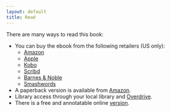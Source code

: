 ```yaml
---
layout: default
title: Read
---
```


There are many ways to read this book:

  - You can buy the ebook from the following retailers (US only):
    - [Amazon](https://www.amazon.com/Ascetic-Programmer-asceticism-benefits-programming-ebook/dp/B0BT3Q7P94)
    - [Apple](https://books.apple.com/us/book/id6445622440)
    - [Kobo](https://www.kobo.com/us/en/ebook/the-ascetic-programmer)
    - [Scribd](https://www.scribd.com/book/623410740/The-Ascetic-Programmer)
    - [Barnes & Noble](https://www.barnesandnoble.com/w/the-ascetic-programmer-antonio-piccolboni/1143010154?ean=2940166838643)
    - [Smashwords](https://www.smashwords.com/books/view/1334692)
  - A paperback version is available from <a href="https://www.amazon.com/Ascetic-Programmer-asceticism-benefits-programming/dp/B0BTMBXRVX">Amazon</a>.
  - Library access through your local library and [Overdrive](https://overdrive.com).
  - There is a free and annotatable online <a href="book">version</a>.
